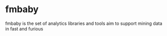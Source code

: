 # fmbaby
fmbaby is the set of analytics libraries and tools aim to support mining data in fast and furious
